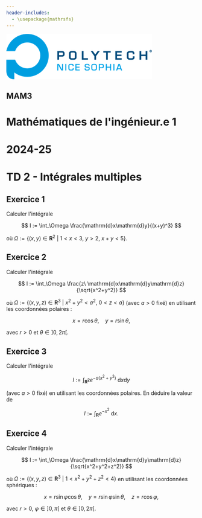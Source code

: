```yaml
---
header-includes:
  - \usepackage{mathrsfs}
---
```

![PNS](https://raw.githubusercontent.com/pns-mam/mi1/master/logo-pns.png)

## MAM3

# Mathématiques de l'ingénieur.e 1
# 2024-25
# TD 2 - Intégrales multiples

## Exercice 1
Calculer l'intégrale

$$
  I := \int_\Omega \frac{\mathrm{d}x\mathrm{d}y}{(x+y)^3}
$$

où $\Omega := \lbrace (x,y) \in \mathbf{R}^2\ |\ 1 < x < 3,\ y > 2,\ x+y < 5 \rbrace$.

## Exercice 2
Calculer l'intégrale

$$
  I := \int_\Omega \frac{z\ \mathrm{d}x\mathrm{d}y\mathrm{d}z}{\sqrt{x^2+y^2}}
$$

où $\Omega := \lbrace (x,y,z) \in \mathbf{R}^3\ |\ x^2+y^2 < a^2,\ 0 < z < a \rbrace$ (avec $a > 0$ fixé) en utilisant les coordonnées polaires :

$$
  x = r\cos\theta,\quad
  y = r\sin\theta,
$$

avec $r > 0$ et $\theta \in ]0,2\pi[$. 

## Exercice 3
Calculer l'intégrale

$$
  I := \int_{\mathbf{R^2}} e^{-a(x^2+y^2)}\ \mathrm{d}x\mathrm{d}y
$$

(avec $a > 0$ fixé) en utilisant les coordonnées polaires. En déduire la valeur de

$$
  I := \int_{\mathbf{R}} e^{-x^2}\ \mathrm{d}x.
$$

## Exercice 4
Calculer l'intégrale

$$
  I := \int_\Omega \frac{\mathrm{d}x\mathrm{d}y\mathrm{d}z}{\sqrt{x^2+y^2+z^2}}
$$

où $\Omega := \lbrace (x,y,z) \in \mathbf{R}^3\ |\ 1 < x^2+y^2+z^2 < 4 \rbrace$
en utilisant les coordonnées sphériques :

$$
  x = r\sin\varphi\cos\theta,\quad
  y = r\sin\varphi\sin\theta,\quad
  z = r\cos\varphi,
$$

avec $r > 0$, $\varphi \in ]0,\pi[$ et $\theta \in ]0,2\pi[$.
